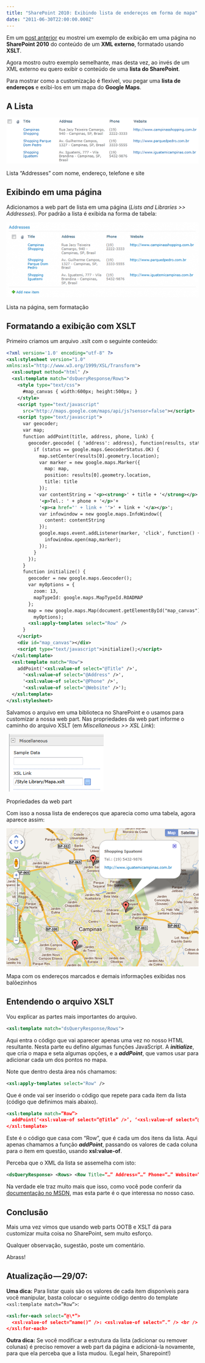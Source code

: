 ```yaml
---
title: "SharePoint 2010: Exibindo lista de endereços em forma de mapa"
date: "2011-06-30T22:00:00.000Z"
---
```

Em um [post anterior](http://blog.dmatoso.com/2011/06/exibindo-conteudo-xml-no-sharepoint-2010/) eu mostrei um exemplo de exibição em uma página no **SharePoint 2010** do conteúdo de um **XML externo**, formatado usando **XSLT**.

Agora mostro outro exemplo semelhante, mas desta vez, ao invés de um XML externo eu quero exibir o conteúdo de uma **lista do SharePoint**.

Para mostrar como a customização é flexível, vou pegar uma **lista de endereços** e exibi-los em um mapa do **Google Maps**.

## A Lista

![](0_LHeFujuk_ZPPXVAA.png)

Lista “Addresses” com nome, endereço, telefone e site

## Exibindo em uma página

Adicionamos a web part de lista em uma página (_Lists and Libraries >> Addresses_). Por padrão a lista é exibida na forma de tabela:

![](0_kab6RgnVXw7KDTjn.png)

Lista na página, sem formatação

## Formatando a exibição com XSLT

Primeiro criamos um arquivo .xslt com o seguinte conteúdo:

```xml
<?xml version='1.0' encoding="utf-8" ?>  
<xsl:stylesheet version="1.0"  
xmlns:xsl="http://www.w3.org/1999/XSL/Transform">  
  <xsl:output method="html" />  
  <xsl:template match="dsQueryResponse/Rows">  
    <style type="text/css">  
      #map_canvas { width:600px; height:500px; }  
    </style>  
    <script type="text/javascript"  
      src="http://maps.google.com/maps/api/js?sensor=false"></script>  
    <script type="text/javascript">  
      var geocoder;  
      var map;  
      function addPoint(title, address, phone, link) {  
        geocoder.geocode( { 'address': address}, function(results, status) {  
          if (status == google.maps.GeocoderStatus.OK) {  
            map.setCenter(results[0].geometry.location);  
            var marker = new google.maps.Marker({  
              map: map,  
              position: results[0].geometry.location,  
              title: title  
  	        });  
            var contentString = '<p><strong>' + title + '</strong></p>'+  
            '<p>Tel.: ' + phone + '</p>'+  
            '<p><a href="' + link + '">' + link + '</a></p>';  
            var infowindow = new google.maps.InfoWindow({  
              content: contentString  
            });  
            google.maps.event.addListener(marker, 'click', function() {  
              infowindow.open(map,marker);  
            });  
          }  
        });  
      }  
      function initialize() {  
        geocoder = new google.maps.Geocoder();  
        var myOptions = {  
          zoom: 13,  
          mapTypeId: google.maps.MapTypeId.ROADMAP  
        };  
        map = new google.maps.Map(document.getElementById("map_canvas"),  
          myOptions);  
        <xsl:apply-templates select="Row" />  
      }  
    </script>  
    <div id="map_canvas"></div>  
    <script type="text/javascript">initialize();</script>  
  </xsl:template>  
  <xsl:template match="Row">  
    addPoint('<xsl:value-of select="@Title" />',  
      '<xsl:value-of select="@Address" />',  
      '<xsl:value-of select="@Phone" />',  
      '<xsl:value-of select="@Website" />');  
  </xsl:template>  
</xsl:stylesheet>
```

Salvamos o arquivo em uma biblioteca no SharePoint e o usamos para customizar a nossa web part. Nas propriedades da web part informe o caminho do arquivo XSLT (em _Miscellaneous >> XSL Link_):

![](0_tNk_uLsjRP0Iw2Qp.png)

Propriedades da web part

Com isso a nossa lista de endereços que aparecia como uma tabela, agora aparece assim:

![](0_v4J8lhmvdUyb_2ze.png)

Mapa com os endereços marcados e demais informações exibidas nos balõezinhos

## Entendendo o arquivo XSLT

Vou explicar as partes mais importantes do arquivo.

```xml
<xsl:template match="dsQueryResponse/Rows">
```

Aqui entra o código que vai aparecer apenas uma vez no nosso HTML resultante. Nesta parte eu defino algumas funções JavaScript. A **_initialize_**, que cria o mapa e seta algumas opções, e a **_addPoint_**, que vamos usar para adicionar cada um dos pontos no mapa.

Note que dentro desta área nós chamamos:

```xml
<xsl:apply-templates select="Row" />
```

Que é onde vai ser inserido o código que repete para cada item da lista (código que definimos mais abaixo).

```xml
<xsl:template match=”Row”> 
  addPoint(‘<xsl:value-of select=”@Title” />’, ‘<xsl:value-of select=”@Address” />’, ‘<xsl:value-of select=”@Phone” />’, ‘<xsl:value-of select=”@Website” />’); 
</xsl:template>
```

Este é o código que casa com “Row”, que é cada um dos itens da lista. Aqui apenas chamamos a função **_addPoint_**, passando os valores de cada coluna para o item em questão, usando **xsl:value-of**.

Perceba que o XML da lista se assemelha com isto:

```xml
<dsQueryResponse> <Rows> <Row Title=”…” Address=”…” Phone=”…” Website=”…” … /> <Row Title=”…” Address=”…” Phone=”…” Website=”…” … /> <Row Title=”…” Address=”…” Phone=”…” Website=”…” … /> </Rows> </dsQueryResponse>
```

Na verdade ele traz muito mais que isso, como você pode conferir da [documentação no MSDN](http://msdn.microsoft.com/en-us/library/ff754324.aspx), mas esta parte é o que interessa no nosso caso.

## Conclusão

Mais uma vez vimos que usando web parts OOTB e XSLT dá para customizar muita coisa no SharePoint, sem muito esforço.

Qualquer observação, sugestão, poste um comentário.

Abrass!

## Atualização — 29/07:

**Uma dica:** Para listar quais são os valores de cada item disponíveis para você manipular, basta colocar o seguinte código dentro do template `<xsl:template match=”Row”>`:

```xml
<xsl:for-each select=”@\*”> 
  <xsl:value-of select=”name()” />: <xsl:value-of select=”.” /> <br /> 
</xsl:for-each>
```
**Outra dica:** Se você modificar a estrutura da lista (adicionar ou remover colunas) é preciso remover a web part da página e adicioná-la novamente, para que ela perceba que a lista mudou. (Legal hein, Sharepoint!)